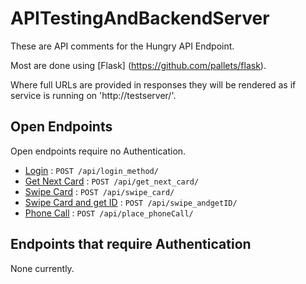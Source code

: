 # APITestingAndBackendServer

These are API comments for the Hungry API Endpoint.

Most are done using [Flask] (https://github.com/pallets/flask).

Where full URLs are provided in responses they will be rendered as if service
is running on 'http://testserver/'.

## Open Endpoints

Open endpoints require no Authentication.

* [Login](login.md) : `POST /api/login_method/`
* [Get Next Card](get_next_card.md) : `POST /api/get_next_card/`
* [Swipe Card](swipe_card.md) : `POST /api/swipe_card/`
* [Swipe Card and get ID](swipe_card_id.md) : `POST /api/swipe_andgetID/`
* [Phone Call](phone_call.md) : `POST /api/place_phoneCall/`

## Endpoints that require Authentication

None currently. 
